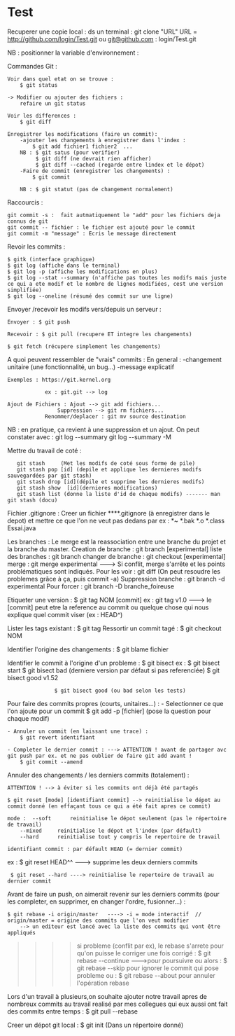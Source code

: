 # Test

Recuperer une copie local : ds un terminal : git clone "URL"
URL = http://github.com/login/Test.git
ou git@github.com : login/Test.git

NB : positionner la variable d'environnement : 

Commandes Git : 

	Voir dans quel etat on se trouve : 
		$ git status

	-> Modifier ou ajouter des fichiers :
		refaire un git status
	
	Voir les differences : 
		$ git diff

	Enregistrer les modifications (faire un commit): 
		-ajouter les changements à enregistrer dans l'index : 
			$ git add fichier1 fichier2  ... 
		NB : $ git satus (pour verifier)
		     $ git diff (ne devrait rien afficher)
		     $ git diff --cached (regarde entre lindex et le dépot)
		-Faire de commit (enregistrer les changements) :
			$ git commit

		NB : $ git statut (pas de changement normalement)


Raccourcis : 

	git commit -s :  fait autmatiquement le "add" pour les fichiers deja connus de git
	git commit -- fichier : le fichier est ajouté pour le commit
	git commit -m "message" : Ecris le message directement



Revoir les commits : 

	$ gitk (interface graphique)
	$ git log (affiche dans le terminal)
	$ git log -p (affiche les modifications en plus)
	$ git log --stat --summary (n'affiche pas toutes les modifs mais juste ce qui a ete modif et le nombre de lignes modifiées, cest une version simplifiée)
	$ git log --oneline (résumé des commit sur une ligne)	

Envoyer /recevoir les modifs  vers/depuis un serveur : 

	Envoyer : $ git push

	Recevoir : $ git pull (recupere ET integre les changements)

	$ git fetch (récupere simplement les changements)


A quoi peuvent ressembler de "vrais" commits :
	En general : -changement unitaire (une fonctionnalité, un bug...)
				 -message explicatif

	Exemples : https://git.kernel.org

				ex : git.git --> log

	Ajout de Fichiers : Ajout --> git add fichiers... 
	      	 	    Suppression --> git rm fichiers...
			    Renommer/deplacer : git mv source destination
NB : en pratique, ça revient à une suppression et un ajout. 
     		 On peut constater avec : git log --summary
		    	 	   	  git log --summary -M
					
				
Mettre du travail de coté :

       git stash     (Met les modifs de coté sous forme de pile)
       git stash pop [id] (depile et applique les dernieres modifs sauvegardées par git stash)
       git stash drop [id](dépile et supprime les dernieres modifs)
       git stash show  [id](dernieres modifications)
       git stash list (donne la liste d'id de chaque modifs) ------- man git stash (docu)
       

Fichier .gitignore : 
	Creer un fichier ****.gitignore (à enregistrer dans le depot) et mettre ce que l'on ne veut pas dedans par ex :
	*~
	*.bak
	*.o
	*.class
	Essai.java


Les branches : 
    Le merge est la reassociation entre une branche du projet et la branche du master.
    Creation de branche : git branch [experimental]
    liste des branches : git branch
    changer de branche : git checkout [experimental]
    merge : git merge experimental ---> Si conflit, merge s'arrête et les points problématiques sont indiqués.
    Pour les voir : git diff (On peut resoudre les problemes grâce à ça, puis commit -a)
    Suppression branche : git branch -d experimental
    Pour forcer : git branch -D branche_foireuse 

Etiqueter une version :
	$ git tag NOM [commit]      ex : git tag v1.0   ---> le [commit] peut etre la reference au commit ou quelque chose qui nous explique quel commit viser (ex : HEAD^)

Lister les tags existant : 
	$ git tag
Ressortir un commit tagé : 
	$ git checkout NOM


Identifier l'origine des changements : 
	$ git blame fichier


Identifier le commit à l'origine d'un probleme : 
	$ git bisect          ex : $ git bisect start
				   $ git bisect bad (derniere version par défaut si pas referenciée)
				   $ git bisect good v1.52

				   $ git bisect good (ou bad selon les tests) 


Pour faire des commits propres (courts, unitaires...) :
	- Selectionner ce que l'on ajoute pour un commit
		$ git add -p [fichier] (pose la question pour chaque modif)

	- Annuler un commit (en laissant une trace) : 
		$ git revert identifiant

	- Completer le dernier commit : ---> ATTENTION ! avant de partager avc git push par ex. et ne pas oublier de faire git add avant !
		$ git commit --amend
 

Annuler des changements / les derniers commits (totalement) :

	ATTENTION ! --> à éviter si les commits ont déjà été partagés

	$ git reset [mode] [identifiant commit] --> reinitialise le dépot au commit donné (en effaçant tous ce qui a été fait apres ce commit)

	mode :  --soft      reinitialise le dépot seulement (pas le répertoire de travail)
		--mixed     reinitialise le dépot et l'index (par défault)
		--hard      reinitialise tout y compris le repertoire de travail

	identifiant commit : par défault HEAD (= dernier commit)

ex : $ git reset HEAD^^ ---> supprime les deux derniers commits

     $ git reset --hard ----> reinitialise le repertoire de travail au dernier commit
	

Avant de faire un push, on aimerait revenir sur les derniers commits (pour les completer, en supprimer, en changer l'ordre, fusionner...) :

	$ git rebase -i origin/master	----> -i = mode interactif  // origin/master = origine des commits que l'on veut modifier
		--> un editeur est lancé avec la liste des commits qui vont être appliqués

 >>>> si probleme (conflit par ex), le rebase s'arrete pour qu'on puisse le corriger
	une fois corrigé : $ git rebase --continue  --->pour poursuivre
		ou alors : $ git rebase --skip      pour ignorer le commit qui pose probleme 
		ou : 	   $ git rebase --about     pour annuler l'opération rebase
    	 

Lors d'un travail à plusieurs,on souhaite ajouter notre travail apres de nombreux commits au travail realisé par mes collegues qui eux aussi ont fait des commits entre temps : 
		$ git pull --rebase


Creer un dépot git local :
	$ git init (Dans un répertoire donné)

